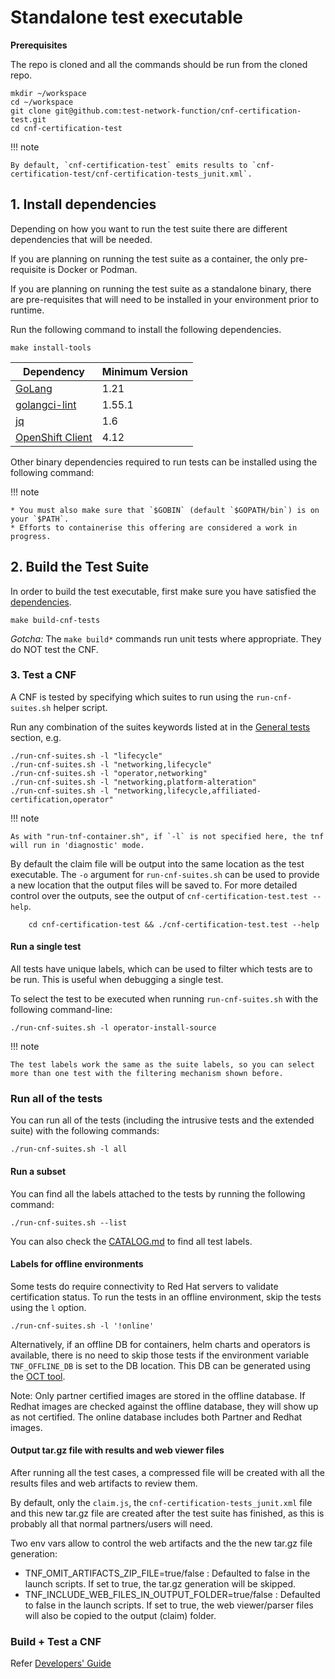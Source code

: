 <!-- markdownlint-disable code-block-style link-fragments line-length no-bare-urls no-emphasis-as-heading -->
# Standalone test executable

**Prerequisites**

The repo is cloned and all the commands should be run from the cloned repo.

```shell
mkdir ~/workspace
cd ~/workspace
git clone git@github.com:test-network-function/cnf-certification-test.git
cd cnf-certification-test
```

!!! note

    By default, `cnf-certification-test` emits results to `cnf-certification-test/cnf-certification-tests_junit.xml`.

## 1. Install dependencies

Depending on how you want to run the test suite there are different dependencies that will be needed.

If you are planning on running the test suite as a container, the only pre-requisite is Docker or Podman.

If you are planning on running the test suite as a standalone binary, there are pre-requisites that will
need to be installed in your environment prior to runtime.

Run the following command to install the following dependencies.

```shell
make install-tools
```

Dependency|Minimum Version
---|---
[GoLang](https://golang.org/dl/)|1.21
[golangci-lint](https://golangci-lint.run/usage/install/)|1.55.1
[jq](https://stedolan.github.io/jq/)|1.6
[OpenShift Client](https://mirror.openshift.com/pub/openshift-v4/clients/ocp/)|4.12

Other binary dependencies required to run tests can be installed using the following command:

!!! note

    * You must also make sure that `$GOBIN` (default `$GOPATH/bin`) is on your `$PATH`.
    * Efforts to containerise this offering are considered a work in progress.

## 2. Build the Test Suite

In order to build the test executable, first make sure you have satisfied the [dependencies](#dependencies).

```shell
make build-cnf-tests
```

*Gotcha:* The `make build*` commands run unit tests where appropriate. They do NOT test the CNF.

### 3. Test a CNF

A CNF is tested by specifying which suites to run using the `run-cnf-suites.sh` helper
script.

Run any combination of the suites keywords listed at in the [General tests](test-spec.md#general-tests) section, e.g.

```shell
./run-cnf-suites.sh -l "lifecycle"
./run-cnf-suites.sh -l "networking,lifecycle"
./run-cnf-suites.sh -l "operator,networking"
./run-cnf-suites.sh -l "networking,platform-alteration"
./run-cnf-suites.sh -l "networking,lifecycle,affiliated-certification,operator"
```

!!! note

    As with "run-tnf-container.sh", if `-l` is not specified here, the tnf will run in 'diagnostic' mode.

By default the claim file will be output into the same location as the test executable. The `-o` argument for
    `run-cnf-suites.sh` can be used to provide a new location that the output files will be saved to. For more detailed
    control over the outputs, see the output of `cnf-certification-test.test --help`.

```shell
    cd cnf-certification-test && ./cnf-certification-test.test --help
```

#### Run a single test

All tests have unique labels, which can be used to filter which tests are to be run. This is useful when debugging
a single test.

To select the test to be executed when running `run-cnf-suites.sh` with the following command-line:

```shell
./run-cnf-suites.sh -l operator-install-source
```

!!! note

    The test labels work the same as the suite labels, so you can select more than one test with the filtering mechanism shown before.

### Run all of the tests

You can run all of the tests (including the intrusive tests and the extended suite) with the following commands:

```shell
./run-cnf-suites.sh -l all
```

#### Run a subset

You can find all the labels attached to the tests by running the following command:

```shell
./run-cnf-suites.sh --list
```

You can also check the [CATALOG.md](CATALOG.md) to find all test labels.

#### Labels for offline environments

Some tests do require connectivity to Red Hat servers to validate certification status.
To run the tests in an offline environment, skip the tests using the `l` option.

```shell
./run-cnf-suites.sh -l '!online'
```

Alternatively, if an offline DB for containers, helm charts and operators is available, there is no need to skip those tests if the environment variable `TNF_OFFLINE_DB` is set to the DB location. This DB can be generated using the [OCT tool](https://github.com/test-network-function/oct).

Note: Only partner certified images are stored in the offline database. If Redhat images are checked against the offline database, they will show up as not certified. The online database includes both Partner and Redhat images.

#### Output tar.gz file with results and web viewer files

After running all the test cases, a compressed file will be created with all the results files and web artifacts to review them.

By default, only the `claim.js`, the `cnf-certification-tests_junit.xml` file and this new tar.gz file are created after the test suite has finished, as this is probably all that normal partners/users will need.

Two env vars allow to control the web artifacts and the the new tar.gz file generation:

* TNF_OMIT_ARTIFACTS_ZIP_FILE=true/false : Defaulted to false in the launch scripts. If set to true, the tar.gz generation will be skipped.
* TNF_INCLUDE_WEB_FILES_IN_OUTPUT_FOLDER=true/false : Defaulted to false in the launch scripts. If set to true, the web viewer/parser files will also be copied to the output (claim) folder.

### Build + Test a CNF

Refer [Developers' Guide](developers.md)
